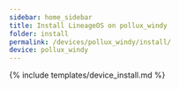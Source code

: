 ```yaml
---
sidebar: home_sidebar
title: Install LineageOS on pollux_windy
folder: install
permalink: /devices/pollux_windy/install/
device: pollux_windy
---
```

{% include templates/device_install.md %}
